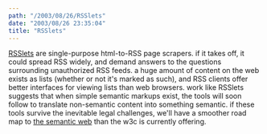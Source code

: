 ```yaml
---
path: "/2003/08/26/RSSlets" 
date: "2003/08/26 23:35:04" 
title: "RSSlets" 
---
```

<p><a href="http://www.eightlinks.com/features/000666.html#000666">RSSlets</a> are single-purpose html-to-RSS page scrapers. if it takes off, it could spread RSS widely, and demand answers to the questions surrounding unauthorized RSS feeds. a huge amount of content on the web exists as lists (whether or not it's marked as such), and RSS clients offer better interfaces for viewing lists than web browsers. work like RSSlets suggests that when simple semantic markups exist, the tools will soon follow to translate non-semantic content into something semantic. if these tools survive the inevitable legal challenges, we'll have a smoother road map to <a href="http://www.w3.org/2001/sw/">the semantic web</a> than the w3c is currently offering.</p>